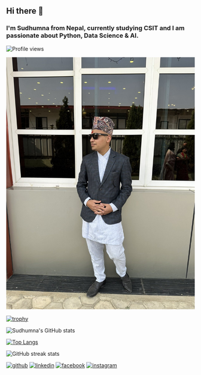 ## Hi there 👋 
### I'm Sudhumna from Nepal, currently studying CSIT and I am passionate about Python, Data Science & AI.
![Profile views](https://gpvc.arturio.dev/Sudhumna) 

![enter image description here](https://github.com/Sudhumna/Sudhumna/blob/main/IMG-9feae2f743b097892f734dca4e78846b-V.jpg)

[![trophy](https://github-profile-trophy.vercel.app/?username=Sudhumna)](https://github.com/ryo-ma/github-profile-trophy)

![Sudhumna's GitHub stats](https://github-readme-stats.vercel.app/api?username=Sudhumna&show_icons=true&theme=radical)

[![Top Langs](https://github-readme-stats.vercel.app/api/top-langs/?username=Sudhumna)](https://github.com/anuraghazra/github-readme-stats)

![GitHub streak stats](https://streak-stats.demolab.com/?user=Sudhumna)  

[<img src='https://cdn.jsdelivr.net/npm/simple-icons@3.0.1/icons/github.svg' alt='github' height='40'>](https://github.com/https://github.com/Sudhumna)  [<img src='https://cdn.jsdelivr.net/npm/simple-icons@3.0.1/icons/linkedin.svg' alt='linkedin' height='40'>](https://www.linkedin.com/in/https://www.linkedin.com/in/sudhumna-phuyal-78860620a/)  [<img src='https://cdn.jsdelivr.net/npm/simple-icons@3.0.1/icons/facebook.svg' alt='facebook' height='40'>](https://www.facebook.com/https://www.facebook.com/profile.php?id=100009797820145&mibextid=ZbWKwL)  [<img src='https://cdn.jsdelivr.net/npm/simple-icons@3.0.1/icons/instagram.svg' alt='instagram' height='40'>](https://www.instagram.com/https://instagram.com/phuyalsudhumna?igshid=NmQ2ZmYxZjA=/)  
